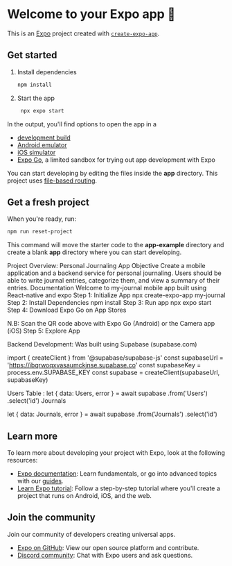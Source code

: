 # Welcome to your Expo app 👋

This is an [Expo](https://expo.dev) project created with [`create-expo-app`](https://www.npmjs.com/package/create-expo-app).

## Get started

1. Install dependencies

   ```bash
   npm install
   ```

2. Start the app

   ```bash
    npx expo start
   ```

In the output, you'll find options to open the app in a

- [development build](https://docs.expo.dev/develop/development-builds/introduction/)
- [Android emulator](https://docs.expo.dev/workflow/android-studio-emulator/)
- [iOS simulator](https://docs.expo.dev/workflow/ios-simulator/)
- [Expo Go](https://expo.dev/go), a limited sandbox for trying out app development with Expo

You can start developing by editing the files inside the **app** directory. This project uses [file-based routing](https://docs.expo.dev/router/introduction).

## Get a fresh project

When you're ready, run:

```bash
npm run reset-project
```

This command will move the starter code to the **app-example** directory and create a blank **app** directory where you can start developing.


Project Overview: Personal Journaling App
Objective
Create a mobile application and a backend service for personal journaling. Users
should be able to write journal entries, categorize them, and view a summary of
their entries.
Documentation 
Welcome to my-journal mobile app built using React-native and expo
Step 1: Initialize App
 npx create-expo-app  my-journal
Step 2: Install Dependencies
npm install 
Step 3: Run app
npx expo start
Step 4: Download Expo Go on App Stores
 
N.B: Scan the QR code above with Expo Go (Android) or the Camera app (iOS) 
Step 5: Explore App



Backend Development: Was built using Supabase (supabase.com) 

import { createClient } from '@supabase/supabase-js'
const supabaseUrl = 'https://ibqrwoqxvasaumckjnse.supabase.co'
const supabaseKey = process.env.SUPABASE_KEY
const supabase = createClient(supabaseUrl, supabaseKey)

Users Table : 
let { data: Users, error } = await supabase
  .from('Users')
  .select('id')
Journals

let { data: Journals, error } = await supabase
  .from('Journals')
  .select('id')




## Learn more

To learn more about developing your project with Expo, look at the following resources:

- [Expo documentation](https://docs.expo.dev/): Learn fundamentals, or go into advanced topics with our [guides](https://docs.expo.dev/guides).
- [Learn Expo tutorial](https://docs.expo.dev/tutorial/introduction/): Follow a step-by-step tutorial where you'll create a project that runs on Android, iOS, and the web.

## Join the community

Join our community of developers creating universal apps.

- [Expo on GitHub](https://github.com/expo/expo): View our open source platform and contribute.
- [Discord community](https://chat.expo.dev): Chat with Expo users and ask questions.
